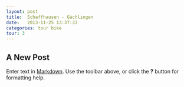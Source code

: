 ```yaml
---
layout: post
title:  Schaffhausen - Gächlingen
date:   2013-11-25 13:37:33
categories: tour bike 
tour: 3
---
```


## A New Post

Enter text in [Markdown](http://daringfireball.net/projects/markdown/). Use the toolbar above, or click the **?** button for formatting help.
